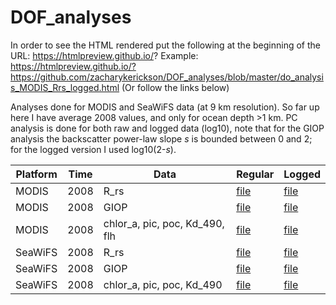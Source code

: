 # DOF_analyses

In order to see the HTML rendered put the following at the beginning of the URL: https://htmlpreview.github.io/?
Example: https://htmlpreview.github.io/?https://github.com/zacharykerickson/DOF_analyses/blob/master/do_analysis_MODIS_Rrs_logged.html
(Or follow the links below)

Analyses done for MODIS and SeaWiFS data (at 9 km resolution). So far up here I have average 2008 values, and only for ocean depth >1 km. PC analysis is done for both raw and logged data (log10), note that for the GIOP analysis the backscatter power-law slope $s$ is bounded between 0 and 2; for the logged version I used log10(2-$s$).

| Platform | Time | Data | Regular | Logged |
| --- | --- | --- | --- | --- |
| MODIS | 2008 | R_rs | [file](https://htmlpreview.github.io/?https://github.com/zacharykerickson/DOF_analyses/blob/master/do_analysis_MODIS_Rrs_2008.html) | [file](https://htmlpreview.github.io/?https://github.com/zacharykerickson/DOF_analyses/blob/master/do_analysis_MODIS_Rrs_logged_2008.html) |
| MODIS | 2008 | GIOP | [file](https://htmlpreview.github.io/?https://github.com/zacharykerickson/DOF_analyses/blob/master/do_analysis_MODIS_giop_2008.html) | [file](https://htmlpreview.github.io/?https://github.com/zacharykerickson/DOF_analyses/blob/master/do_analysis_MODIS_giop_logged_2008.html) |
| MODIS | 2008 | chlor_a, pic, poc, Kd_490, flh | [file](https://htmlpreview.github.io/?https://github.com/zacharykerickson/DOF_analyses/blob/master/do_analysis_MODIS_anc_2008.html) | [file](https://htmlpreview.github.io/?https://github.com/zacharykerickson/DOF_analyses/blob/master/do_analysis_MODIS_anc_logged_2008.html) |
| SeaWiFS | 2008 | R_rs | [file](https://htmlpreview.github.io/?https://github.com/zacharykerickson/DOF_analyses/blob/master/do_analysis_SeaWiFS_Rrs_2008.html) | [file](https://htmlpreview.github.io/?https://github.com/zacharykerickson/DOF_analyses/blob/master/do_analysis_SeaWiFS_Rrs_logged_2008.html) |
| SeaWiFS | 2008 | GIOP | [file](https://htmlpreview.github.io/?https://github.com/zacharykerickson/DOF_analyses/blob/master/do_analysis_SeaWiFS_giop_2008.html) | [file](https://htmlpreview.github.io/?https://github.com/zacharykerickson/DOF_analyses/blob/master/do_analysis_SeaWiFS_giop_logged_2008.html) |
| SeaWiFS | 2008 | chlor_a, pic, poc, Kd_490 | [file](https://htmlpreview.github.io/?https://github.com/zacharykerickson/DOF_analyses/blob/master/do_analysis_SeaWiFS_anc_2008.html) | [file](https://htmlpreview.github.io/?https://github.com/zacharykerickson/DOF_analyses/blob/master/do_analysis_SeaWiFS_anc_logged_2008.html) |

